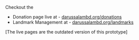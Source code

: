 Checkout the 
  - Donation page live at - [darussalambd.org/donations](https://darussalambd.000webhostapp.com/donation.php)
  - Landmark Management at - [darussalambd.org/landmarks](https://darussalambd.000webhostapp.com/landbook.php)

[The live pages are the outdated version of this prototype]
